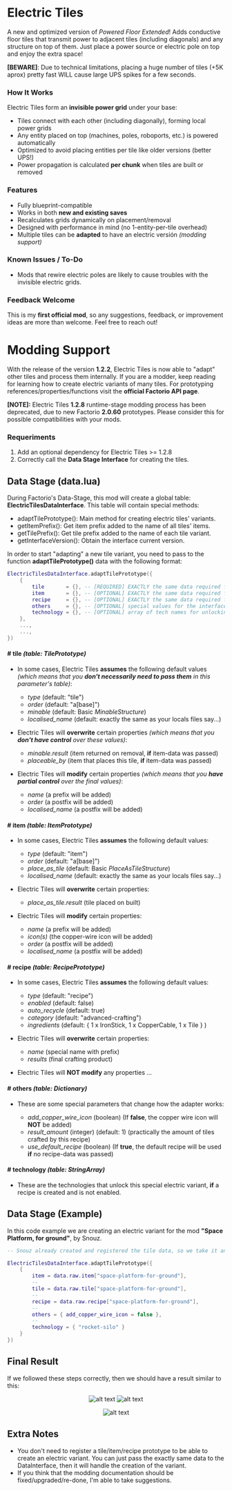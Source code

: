 # Electric Tiles

A new and optimized version of _Powered Floor Extended_! Adds conductive floor tiles that transmit power to adjacent tiles (including diagonals) and any structure on top of them. Just place a power source or electric pole on top and enjoy the extra space!

**[BEWARE]**: Due to technical limitations, placing a huge number of tiles (+5K aprox) pretty fast WILL cause large UPS spikes for a few seconds.

### How It Works

Electric Tiles form an **invisible power grid** under your base:

- Tiles connect with each other (including diagonally), forming local power grids
- Any entity placed on top (machines, poles, roboports, etc.) is powered automatically
- Optimized to avoid placing entities per tile like older versions (better UPS!)
- Power propagation is calculated **per chunk** when tiles are built or removed

### Features

- Fully blueprint-compatible
- Works in both **new and existing saves**
- Recalculates grids dynamically on placement/removal
- Designed with performance in mind (no 1-entity-per-tile overhead)
- Multiple tiles can be **adapted** to have an electric versión _(modding support)_

### Known Issues / To-Do

- Mods that rewire electric poles are likely to cause troubles with the invisible electric grids.

### Feedback Welcome

This is my **first official mod**, so any suggestions, feedback, or improvement ideas are more than welcome. Feel free to reach out!

# Modding Support

With the release of the version **1.2.2**, Electric Tiles is now able to "adapt" other tiles and process them internally. If you are a modder, keep reading for learning how to create electric variants of many tiles. For prototyping references/properties/functions visit the **official Factorio API page**.

**[NOTE]:** Electric Tiles **1.2.8** runtime-stage modding process has been deprecated, due to new Factorio **2.0.60** prototypes. Please consider this for possible compatibilities with your mods.

### Requeriments

1. Add an optional dependency for Electric Tiles >= 1.2.8
2. Correctly call the **Data Stage Interface** for creating the tiles.

## Data Stage (data.lua)

During Factorio's Data-Stage, this mod will create a global table: **ElectricTilesDataInterface**. This table will contain special methods:

- adaptTilePrototype(): Main method for creating electric tiles' variants.
- getItemPrefix(): Get item prefix added to the name of all tiles' items.
- getTilePrefix(): Get tile prefix added to the name of each tile variant.
- getInterfaceVersion(): Obtain the interface current version.

In order to start "adapting" a new tile variant, you need to pass to the function **adaptTilePrototype()** data with the following format:

```lua
ElectricTilesDataInterface.adaptTilePrototype({
    {
        tile       = {}, -- [REQUIRED] EXACTLY the same data required for creating a Tile Prototype
        item       = {}, -- [OPTIONAL] EXACTLY the same data required for creating an Item Prototype
        recipe     = {}, -- [OPTIONAL] EXACTLY the same data required for creating Recipe Prototype
        others     = {}, -- [OPTIONAL] special values for the interface to consider while processing
        technology = {}, -- [OPTIONAL] array of tech names for unlocking the variant
    },
    ...,
    ...,
})
```

#### **# tile** _(table: TilePrototype)_

- In some cases, Electric Tiles **assumes** the following default values _(which means that you **don't necessarily need to pass them** in this parameter's table)_:

  - _type_ (default: "tile")
  - _order_ (default: "a[base]")
  - _minable_ (default: Basic _MinableStructure_)
  - _localised_name_ (default: exactly the same as your locals files say...)

- Electric Tiles will **overwrite** certain properties _(which means that you **don't have control** over these values)_:

  - _minable.result_ (item returned on removal, **if** item-data was passed)
  - _placeable_by_ (item that places this tile, **if** item-data was passed)

- Electric Tiles will **modify** certain properties _(which means that you **have partial control** over the final values)_:

  - _name_ (a prefix will be added)
  - _order_ (a postfix will be added)
  - _localised_name_ (a postfix will be added)

#### **# item** _(table: ItemPrototype)_

- In some cases, Electric Tiles **assumes** the following default values:

  - _type_ (default: "item")
  - _order_ (default: "a[base]")
  - _place_as_tile_ (default: Basic _PlaceAsTileStructure_)
  - _localised_name_ (default: exactly the same as your locals files say...)

- Electric Tiles will **overwrite** certain properties:

  - _place_as_tile.result_ (tile placed on built)

- Electric Tiles will **modify** certain properties:

  - _name_ (a prefix will be added)
  - _icon(s)_ (the copper-wire icon will be added)
  - _order_ (a postfix will be added)
  - _localised_name_ (a postfix will be added)

#### **# recipe** _(table: RecipePrototype)_

- In some cases, Electric Tiles **assumes** the following default values:

  - _type_ (default: "recipe")
  - _enabled_ (default: false)
  - _auto_recycle_ (default: true)
  - _category_ (default: "advanced-crafting")
  - _ingredients_ (default: { 1 x IronStick, 1 x CopperCable, 1 x Tile } )

- Electric Tiles will **overwrite** certain properties:

  - _name_ (special name with prefix)
  - _results_ (final crafting product)

- Electric Tiles will **NOT modify** any properties ...

#### **# others** _(table: Dictionary)_

- These are some special parameters that change how the adapter works:

  - _add_copper_wire_icon_ (boolean) (If **false**, the copper wire icon will **NOT** be added)
  - _result_amount_ (integer) (default: 1) (practically the amount of tiles crafted by this recipe)
  - _use_default_recipe_ (boolean) (If **true**, the default recipe will be used **if** no recipe-data was passed)

#### **# technology** _(table: StringArray)_

- These are the technologies that unlock this special electric variant, **if** a recipe is created and is not enabled.

## Data Stage (Example)

In this code example we are creating an electric variant for the mod **"Space Platform, for ground"**, by Snouz.

```lua
-- Snouz already created and registered the tile data, so we take it and pass it to the interface.

ElectricTilesDataInterface.adaptTilePrototype({
    {
        item = data.raw.item["space-platform-for-ground"],
        --
        tile = data.raw.tile["space-platform-for-ground"],
        --
        recipe = data.raw.recipe["space-platform-for-ground"],
        --
        others = { add_copper_wire_icon = false },
        --
        technology = { "rocket-silo" }
    }
})
```

## Final Result

If we followed these steps correctly, then we should have a result similar to this:

<div align="center">

![alt text](https://raw.githubusercontent.com/J0ss077/ElectricTilesFactorioMod/refs/heads/main/.github/images/image-001.png)
![alt text](https://raw.githubusercontent.com/J0ss077/ElectricTilesFactorioMod/refs/heads/main/.github/images/image-002.png)

![alt text](https://raw.githubusercontent.com/J0ss077/ElectricTilesFactorioMod/refs/heads/main/.github/images/image-003.png)

</div>

## Extra Notes

- You don't need to register a tile/item/recipe prototype to be able to create an electric variant. You can just pass the exactly same data to the DataInterface, then it will handle the creation of the variant.
- If you think that the modding documentation should be fixed/upgraded/re-done, I'm able to take suggestions.
